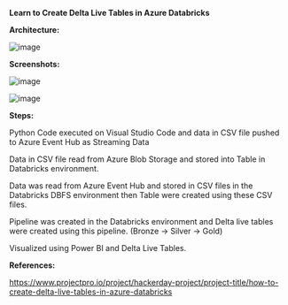 **Learn to Create Delta Live Tables in Azure Databricks**


**Architecture:**

![image](https://github.com/fatihsomer/Azure/assets/40704702/2cd91edb-0154-47f8-a225-1dd20b46acfb)


**Screenshots:**

![image](https://github.com/fatihsomer/Azure/assets/40704702/ae49d620-8b39-4f5b-824a-d7293a79b78f)


![image](https://github.com/fatihsomer/Azure/assets/40704702/1e2592e9-705c-4de5-8f07-6519531737c0)



**Steps:**

Python Code executed on Visual Studio Code and data in CSV file pushed to Azure Event Hub as Streaming Data

Data in CSV file read from Azure Blob Storage and stored into Table in Databricks environment.

Data was read from Azure Event Hub and stored in CSV files in the Databricks DBFS environment then Table were created using these CSV files.

Pipeline was created in the Databricks environment and Delta live tables were created using this pipeline. (Bronze -> Silver -> Gold)

Visualized using Power BI and Delta Live Tables.


**References:**


https://www.projectpro.io/project/hackerday-project/project-title/how-to-create-delta-live-tables-in-azure-databricks
